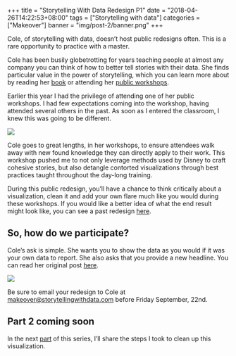 +++
title = "Storytelling With Data Redesign P1"
date = "2018-04-26T14:22:53+08:00"
tags = ["Storytelling with data"]
categories = ["Makeover"]
banner = "img/post-2/banner.png"
+++

Cole, of storytelling with data, doesn’t host public redesigns often. This is a rare opportunity to practice with a master.

Cole has been busily globetrotting for years teaching people at almost any company you can think of how to better tell stories with their data. She finds particular value in the power of storytelling, which you can learn more about by reading her [book](http://www.storytellingwithdata.com/book/) or attending her [public workshops](http://www.storytellingwithdata.com/public-workshops/).

Earlier this year I had the privilege of attending one of her public workshops. I had few expectations coming into the workshop, having attended several others in the past. As soon as I entered the classroom, I knew this was going to be different.

![](/img/post-2/insta-shot.png)

Cole goes to great lengths, in her workshops, to ensure attendees walk away with new found knowledge they can directly apply to their work. This workshop pushed me to not only leverage methods used by Disney to craft cohesive stories, but also detangle contorted visualizations through best practices taught throughout the day-long training.

During this public redesign, you’ll have a chance to think critically about a visualization, clean it and add your own flare much like you would during these workshops. If you would like a better idea of what the end result might look like, you can see a past redesign [here](http://www.storytellingwithdata.com/blog/2011/11/visual-makeover-income-and-expenses).

## So, how do we participate?

Cole’s ask is simple. She wants you to show the data as you would if it was your own data to report. She also asks that you provide a new headline. You can read her original post [here](http://www.storytellingwithdata.com/).

![](/img/post-2/original-chart.png)

Be sure to email your redesign to Cole at [makeover@storytellingwithdata.com](mailto:makeover@storytellingwithdata.com) before Friday September, 22nd.

## Part 2 coming soon

In the next [part](https://vizsimply.com/blog/2017/9/19/rare-redesign-for-storytelling-with-data-p2) of this series, I’ll share the steps I took to clean up this visualization.